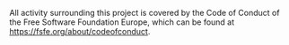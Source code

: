 <!--
SPDX-FileCopyrightText: 2019 Free Software Foundation Europe e.V. <https://fsfe.org>

SPDX-License-Identifier: CC-BY-SA-4.0
 -->

All activity surrounding this project is covered by the Code of Conduct of the
Free Software Foundation Europe, which can be found at
<https://fsfe.org/about/codeofconduct>.
